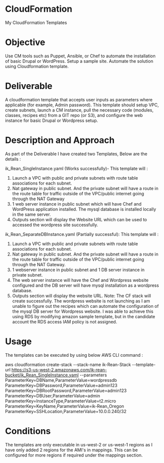 # CloudFormation

My CloudFormation Templates

# Objective
Use CM tools such as Puppet, Ansible, or Chef to automate the installation of basic Drupal or WordPress. Setup a sample site. Automate the solution using Cloudformation template.

# Deliverable

A cloudformation template that accepts user inputs as parameters where applicable (for example, Admin password). This template should setup VPC, create subnets, launch a CM instance, pull the necessary code (modules, classes, recipes etc) from a GIT repo (or S3), and configure the web instance for basic Drupal or Wordpress setup.

# Description and Approach

As part of the Deliverable I have created two Templates, Below are the details :

ik_Rean_SingleInstance.yaml (Works successfully)- This template will :
  1. Launch a VPC with public and private subnets with route table associations for each subnet.
  2. Nat gateway in public subnet. And the private subnet will have a route in the route table for traffic outside of the VPC/public internet going through the NAT Gateway
  4. 1 web server instance in public subnet which will have Chef and WordPress application installed. The mysql database is installed locally in the same server.
  5. Outputs section will display the Website URL which can be used to accessed the wordpress site successfully.

ik_Rean_SeparateDBInstance.yaml (Partially successful): This template will :
  1. Launch a VPC with public and private subnets with route table associations for each subnet.
  2. Nat gateway in public subnet. And the private subnet will have a route in the route table for traffic outside of the VPC/public internet going through the NAT Gateway.
  3. 1 webserver instance in public subnet and 1 DB server instance in private subnet.
  4. The web server instance will have the Chef and Wordpress website configured and the DB server will have mysql installation as a wordpress database.
  5. Outputs section will display the website URL.
Note: The CF stack will create successfully. The wordpress website is not launching as I am unable to figure out the recipes which can automate the configuration of the mysql DB server for Wordpress website. I was able to achieve this using RDS by modifying amazon sample template, but in the candidate account the RDS access IAM policy is not assigned.

# Usage

The templates can be executed by using below AWS CLI command :

aws cloudformation create-stack --stack-name ik-Rean-Stack --template-url https://s3-us-west-2.amazonaws.com/ik-rean-bucket/ik_Rean_SingleInstance.yaml --parameters  ParameterKey=DBName,ParameterValue=wordpressdb ParameterKey=DBPassword,ParameterValue=admin123 ParameterKey=DBRootPassword,ParameterValue=admin123 ParameterKey=DBUser,ParameterValue=admin ParameterKey=InstanceType,ParameterValue=t2.micro ParameterKey=KeyName,ParameterValue=ik-Rean_Oregon ParameterKey=SSHLocation,ParameterValue=10.0.0.240/32


# Conditions

The templates are only executable in us-west-2 or us-west-1 regions as I have only added 2 regions for the AMI's in mappings.
This can be configured for more regions if required under the mappings section.
